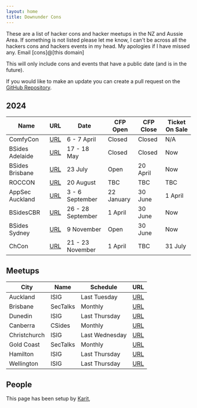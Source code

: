 ```yaml
---
layout: home
title: Downunder Cons
---
```


These are a list of hacker cons and hacker meetups in the NZ and Aussie Area. If something is not listed please let me know, I can't be across all the hackers cons and hackers events in my head. My apologies if I have missed any. Email [cons]@[this domain]

This will only include cons and events that have a public date (and is in the future).

If you would like to make an update you can create a pull request on the [GitHub Repository](https://github.com/nzkarit/downundercons).

## 2024

| Name | URL | Date | CFP Open | CFP Close | Ticket On Sale |
| ---- | --- | ---- | -------- | --------- | -------------- |
| ComfyCon | [URL](https://au.comfycon.rocks/) | 6 - 7 April | Closed | Closed | N/A |
| BSides Adelaide | [URL](https://bsidesadelaide.com.au/) | 17 - 18 May | Closed | Closed | Now |
| BSides Brisbane | [URL](https://bsidesbrisbane.com/) | 23 July | Open | 20 April | Now |
| ROCCON | [URL](https://www.realmsofcyber.com/) | 20 August | TBC | TBC | TBC |
| AppSec Auckland | [URL](https://appsec.org.nz/conference/) | 3 - 6 September | 22 January | 30 June | 1 April |
| BSidesCBR | [URL](https://www.bsidesau.com.au/) | 26 - 28 September | 1 April | 30 June | Now |
| BSides Sydney | [URL](https://bsides.sydney) | 9 November | Open | 30 June | Now |
| ChCon | [URL](https://2024.chcon.nz/) | 21 - 23 November | 1 April | TBC | 31 July |

## Meetups

| City | Name | Schedule | URL |
| ---- | ---- | -------- | --- |
| Auckland | ISIG | Last Tuesday | [URL](https://isig.org.nz/) |
| Brisbane | SecTalks | Monthly | [URL](https://www.meetup.com/SecTalks-Brisbane/) |
| Dunedin | ISIG | Last Thursday | [URL](https://isig.org.nz/) |
| Canberra | CSides | Monthly | [URL](https://www.bsidesau.com.au/csides.html) |
| Christchurch | ISIG | Last Wednesday | [URL](https://www.meetup.com/isig-christchurch-nz/) |
| Gold Coast | SecTalks | Monthly | [URL](https://www.meetup.com/sectalks-goldcoast/) |
| Hamilton | ISIG | Last Thursday | [URL](https://isig.org.nz/) |
| Wellington | ISIG | Last Thursday | [URL](https://isig.org.nz/) |

## People
This page has been setup by [Karit](https://www.karit.nz/),
